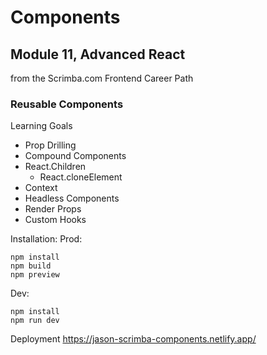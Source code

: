 # Components 
## Module 11, Advanced React 
from the Scrimba.com Frontend Career Path

### Reusable Components

Learning Goals

+ Prop Drilling
+ Compound Components
+ React.Children
    * React.cloneElement
+ Context
+ Headless Components
+ Render Props
+ Custom Hooks


Installation:
Prod:
```
npm install
npm build
npm preview
```
Dev:
```
npm install
npm run dev
```
Deployment https://jason-scrimba-components.netlify.app/

